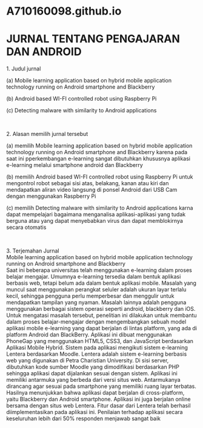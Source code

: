 # A710160098.github.io
  <h1> JURNAL TENTANG PENGAJARAN DAN ANDROID </h1>
  <p> 1. Judul jurnal <p>
  <p>   (a) Mobile learning application based on hybrid mobile application technology running on Android smartphone and Blackberry <p>
  <p>   (b) Android based WI-FI controlled robot using Raspberry Pi <p>
  <p>   (c) Detecting malware with similarity to Android applications <p>
  <br>
    <p> 2. Alasan memilih jurnal tersebut <p>
    <p>   (a) memilih Mobile learning application based on hybrid mobile application technology running on Android smartphone and Blackberry karena pada saat ini pperkembangan e-learning sangat dibutuhkan khususnya aplikasi e-learning melalui smartphone android dan Blackberry <p>
    <p>   (b) memilih Android based WI-FI controlled robot using Raspberry Pi untuk mengontrol robot sebagai sisi atas, belakang, kanan atau kiri dan mendapatkan aliran video langsung di ponsel Android dari USB Cam dengan menggunakan Raspberry Pi <p>
    <p>   (c) memilih Detecting malware with similarity to Android applications karna dapat mempelajari bagaimana menganalisa aplikasi-aplikasi yang tudak berguna atau yang dapat menyebabkan virus dan dapat memblokirnya secara otomatis <p>
  <br>
  <p> 3. Terjemahan Jurnal
   <br> Mobile learning application based on hybrid mobile application technology running on Android smartphone and Blackberry<br>
Saat ini beberapa universitas telah menggunakan e-learning dalam proses belajar mengajar. Umumnya e-learning tersedia dalam bentuk aplikasi berbasis web, tetapi belum ada dalam bentuk aplikasi mobile. Masalah yang muncul saat menggunakan perangkat seluler adalah ukuran layar terlalu kecil, sehingga pengguna perlu memperbesar dan menggulir untuk mendapatkan tampilan yang nyaman. Masalah lainnya adalah pengguna menggunakan berbagai sistem operasi seperti android, blackberry dan iOS. Untuk mengatasi masalah tersebut, penelitian ini dilakukan untuk membantu dalam proses belajar-mengajar dengan mengembangkan sebuah model aplikasi mobile e-learning yang dapat berjalan di lintas platform, yang ada di platform Android dan BlackBerry. Aplikasi ini dibuat menggunakan PhoneGap yang menggunakan HTML5, CSS3, dan JavaScript berdasarkan Aplikasi Mobile Hybrid. Sistem pada aplikasi mengikuti sistem e-learning Lentera berdasarkan Moodle. Lentera adalah sistem e-learning berbasis web yang digunakan di Petra Charistian University. Di sisi server, dibutuhkan kode sumber Moodle yang dimodifikasi berdasarkan PHP sehingga aplikasi dapat dijalankan sesuai dengan sistem. Aplikasi ini memiliki antarmuka yang berbeda dari versi situs web. Antarmukanya dirancang agar sesuai pada smartphone yang memiliki ruang layar terbatas. Hasilnya menunjukkan bahwa aplikasi dapat berjalan di cross-platform, yaitu Blackberry dan Android smartphone. Aplikasi ini juga berjalan online bersama dengan situs web Lentera. Fitur dasar dari Lentera telah berhasil diimplementasikan pada aplikasi ini. Penilaian terhadap aplikasi secara keseluruhan lebih dari 50% responden menjawab sangat baik <p>
